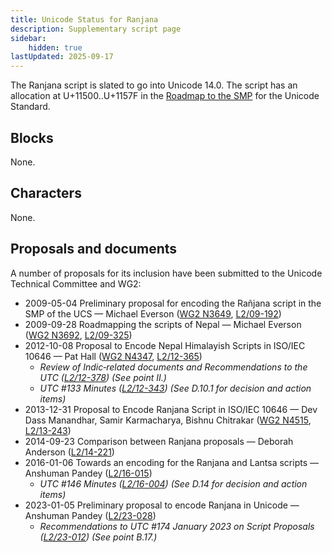 ```yaml
---
title: Unicode Status for Ranjana
description: Supplementary script page
sidebar:
    hidden: true
lastUpdated: 2025-09-17
---
```


The Ranjana script is slated to go into Unicode 14.0. The script has an allocation at U+11500..U+1157F in the [Roadmap to the SMP](http://www.unicode.org/roadmaps/smp/) for the Unicode Standard.

## Blocks

None.

## Characters

None.

## Proposals and documents

A number of proposals for its inclusion have been submitted to the Unicode Technical Committee and WG2:
- 2009-05-04 Preliminary proposal for encoding the Rañjana script in the SMP of the UCS — Michael Everson ([WG2 N3649](https://www.unicode.org/wg2/docs/n3649.pdf), [L2/09-192](http://www.unicode.org/cgi-bin/GetMatchingDocs.pl?L2/09-192))
- 2009-09-28 Roadmapping the scripts of Nepal — Michael Everson ([WG2 N3692](https://www.unicode.org/wg2/docs/n3692.pdf), [L2/09-325](http://www.unicode.org/cgi-bin/GetMatchingDocs.pl?L2/09-325))
- 2012-10-08 Proposal to Encode Nepal Himalayish Scripts in ISO/IEC 10646 — Pat Hall ([WG2 N4347](https://www.unicode.org/wg2/docs/n4347.pdf), [L2/12-365](http://www.unicode.org/cgi-bin/GetMatchingDocs.pl?L2/12-365))
  - _Review of Indic‐related documents and Recommendations to the UTC ([L2/12-378](http://www.unicode.org/cgi-bin/GetMatchingDocs.pl?L2/12-378)) (See point II.)_
  - _UTC #133 Minutes ([L2/12-343](http://www.unicode.org/L2/L2012/12343.htm)) (See D.10.1 for decision and action items)_
- 2013-12-31 Proposal to Encode Ranjana Script in ISO/IEC 10646 — Dev Dass Manandhar, Samir Karmacharya, Bishnu Chitrakar ([WG2 N4515](https://www.unicode.org/wg2/docs/n4515.pdf), [L2/13-243](http://www.unicode.org/cgi-bin/GetMatchingDocs.pl?L2/13-243))
- 2014-09-23 Comparison between Ranjana proposals — Deborah Anderson ([L2/14-221](http://www.unicode.org/cgi-bin/GetMatchingDocs.pl?L2/14-221))
- 2016-01-06 Towards an encoding for the Ranjana and Lantsa scripts — Anshuman Pandey ([L2/16-015](http://www.unicode.org/cgi-bin/GetMatchingDocs.pl?L2/16-015))
  - _UTC #146 Minutes ([L2/16-004](http://www.unicode.org/cgi-bin/GetMatchingDocs.pl?L2/16-004)) (See D.14 for decision and action items)_
- 2023-01-05 Preliminary proposal to encode Ranjana in Unicode — Anshuman Pandey ([L2/23-028](http://www.unicode.org/cgi-bin/GetMatchingDocs.pl?L2/23-028))
  - _Recommendations to UTC #174 January 2023 on Script Proposals ([L2/23-012](https://www.unicode.org/cgi-bin/GetMatchingDocs.pl?L2/23-012)) (See point B.17.)_
